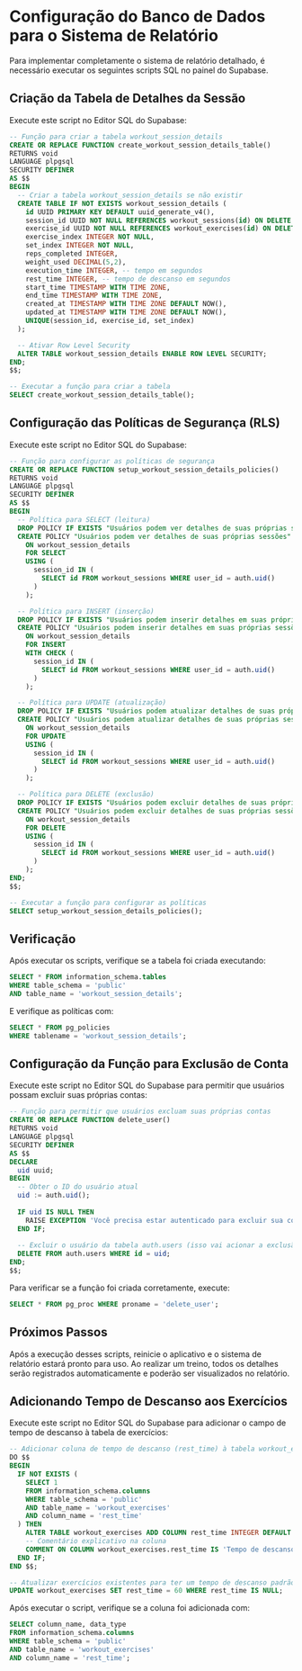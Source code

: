 # Configuração do Banco de Dados para o Sistema de Relatório

Para implementar completamente o sistema de relatório detalhado, é necessário executar os seguintes scripts SQL no painel do Supabase.

## Criação da Tabela de Detalhes da Sessão

Execute este script no Editor SQL do Supabase:

```sql
-- Função para criar a tabela workout_session_details
CREATE OR REPLACE FUNCTION create_workout_session_details_table()
RETURNS void
LANGUAGE plpgsql
SECURITY DEFINER
AS $$
BEGIN
  -- Criar a tabela workout_session_details se não existir
  CREATE TABLE IF NOT EXISTS workout_session_details (
    id UUID PRIMARY KEY DEFAULT uuid_generate_v4(),
    session_id UUID NOT NULL REFERENCES workout_sessions(id) ON DELETE CASCADE,
    exercise_id UUID NOT NULL REFERENCES workout_exercises(id) ON DELETE CASCADE,
    exercise_index INTEGER NOT NULL,
    set_index INTEGER NOT NULL,
    reps_completed INTEGER,
    weight_used DECIMAL(5,2),
    execution_time INTEGER, -- tempo em segundos
    rest_time INTEGER, -- tempo de descanso em segundos
    start_time TIMESTAMP WITH TIME ZONE,
    end_time TIMESTAMP WITH TIME ZONE,
    created_at TIMESTAMP WITH TIME ZONE DEFAULT NOW(),
    updated_at TIMESTAMP WITH TIME ZONE DEFAULT NOW(),
    UNIQUE(session_id, exercise_id, set_index)
  );

  -- Ativar Row Level Security
  ALTER TABLE workout_session_details ENABLE ROW LEVEL SECURITY;
END;
$$;

-- Executar a função para criar a tabela
SELECT create_workout_session_details_table();
```

## Configuração das Políticas de Segurança (RLS)

Execute este script no Editor SQL do Supabase:

```sql
-- Função para configurar as políticas de segurança
CREATE OR REPLACE FUNCTION setup_workout_session_details_policies()
RETURNS void
LANGUAGE plpgsql
SECURITY DEFINER
AS $$
BEGIN
  -- Política para SELECT (leitura)
  DROP POLICY IF EXISTS "Usuários podem ver detalhes de suas próprias sessões" ON workout_session_details;
  CREATE POLICY "Usuários podem ver detalhes de suas próprias sessões"
    ON workout_session_details
    FOR SELECT
    USING (
      session_id IN (
        SELECT id FROM workout_sessions WHERE user_id = auth.uid()
      )
    );

  -- Política para INSERT (inserção)
  DROP POLICY IF EXISTS "Usuários podem inserir detalhes em suas próprias sessões" ON workout_session_details;
  CREATE POLICY "Usuários podem inserir detalhes em suas próprias sessões"
    ON workout_session_details
    FOR INSERT
    WITH CHECK (
      session_id IN (
        SELECT id FROM workout_sessions WHERE user_id = auth.uid()
      )
    );

  -- Política para UPDATE (atualização)
  DROP POLICY IF EXISTS "Usuários podem atualizar detalhes de suas próprias sessões" ON workout_session_details;
  CREATE POLICY "Usuários podem atualizar detalhes de suas próprias sessões"
    ON workout_session_details
    FOR UPDATE
    USING (
      session_id IN (
        SELECT id FROM workout_sessions WHERE user_id = auth.uid()
      )
    );

  -- Política para DELETE (exclusão)
  DROP POLICY IF EXISTS "Usuários podem excluir detalhes de suas próprias sessões" ON workout_session_details;
  CREATE POLICY "Usuários podem excluir detalhes de suas próprias sessões"
    ON workout_session_details
    FOR DELETE
    USING (
      session_id IN (
        SELECT id FROM workout_sessions WHERE user_id = auth.uid()
      )
    );
END;
$$;

-- Executar a função para configurar as políticas
SELECT setup_workout_session_details_policies();
```

## Verificação

Após executar os scripts, verifique se a tabela foi criada executando:

```sql
SELECT * FROM information_schema.tables 
WHERE table_schema = 'public' 
AND table_name = 'workout_session_details';
```

E verifique as políticas com:

```sql
SELECT * FROM pg_policies 
WHERE tablename = 'workout_session_details';
```

## Configuração da Função para Exclusão de Conta

Execute este script no Editor SQL do Supabase para permitir que usuários possam excluir suas próprias contas:

```sql
-- Função para permitir que usuários excluam suas próprias contas
CREATE OR REPLACE FUNCTION delete_user()
RETURNS void
LANGUAGE plpgsql
SECURITY DEFINER
AS $$
DECLARE
  uid uuid;
BEGIN
  -- Obter o ID do usuário atual
  uid := auth.uid();
  
  IF uid IS NULL THEN
    RAISE EXCEPTION 'Você precisa estar autenticado para excluir sua conta';
  END IF;
  
  -- Excluir o usuário da tabela auth.users (isso vai acionar a exclusão em cascata)
  DELETE FROM auth.users WHERE id = uid;
END;
$$;
```

Para verificar se a função foi criada corretamente, execute:

```sql
SELECT * FROM pg_proc WHERE proname = 'delete_user';
```

## Próximos Passos

Após a execução desses scripts, reinicie o aplicativo e o sistema de relatório estará pronto para uso. Ao realizar um treino, todos os detalhes serão registrados automaticamente e poderão ser visualizados no relatório. 

## Adicionando Tempo de Descanso aos Exercícios

Execute este script no Editor SQL do Supabase para adicionar o campo de tempo de descanso à tabela de exercícios:

```sql
-- Adicionar coluna de tempo de descanso (rest_time) à tabela workout_exercises, se não existir
DO $$
BEGIN
  IF NOT EXISTS (
    SELECT 1 
    FROM information_schema.columns 
    WHERE table_schema = 'public' 
    AND table_name = 'workout_exercises' 
    AND column_name = 'rest_time'
  ) THEN
    ALTER TABLE workout_exercises ADD COLUMN rest_time INTEGER DEFAULT 60;
    -- Comentário explicativo na coluna
    COMMENT ON COLUMN workout_exercises.rest_time IS 'Tempo de descanso entre séries em segundos';
  END IF;
END $$;

-- Atualizar exercícios existentes para ter um tempo de descanso padrão de 60 segundos
UPDATE workout_exercises SET rest_time = 60 WHERE rest_time IS NULL;
```

Após executar o script, verifique se a coluna foi adicionada com:

```sql
SELECT column_name, data_type 
FROM information_schema.columns 
WHERE table_schema = 'public' 
AND table_name = 'workout_exercises' 
AND column_name = 'rest_time';
``` 